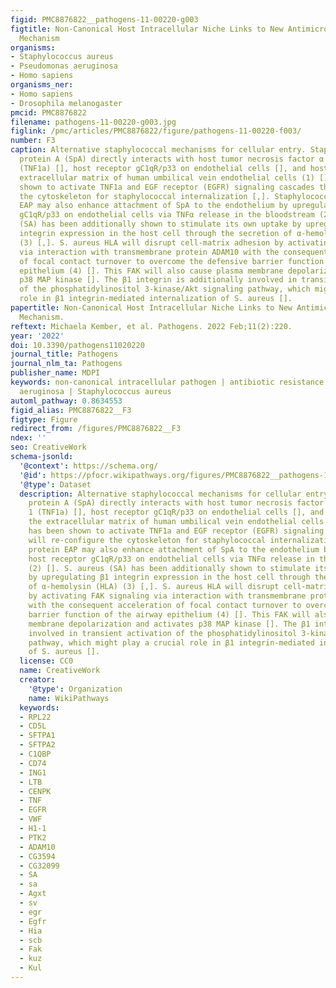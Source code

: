 ```yaml
---
figid: PMC8876822__pathogens-11-00220-g003
figtitle: Non-Canonical Host Intracellular Niche Links to New Antimicrobial Resistance
  Mechanism
organisms:
- Staphylococcus aureus
- Pseudomonas aeruginosa
- Homo sapiens
organisms_ner:
- Homo sapiens
- Drosophila melanogaster
pmcid: PMC8876822
filename: pathogens-11-00220-g003.jpg
figlink: /pmc/articles/PMC8876822/figure/pathogens-11-00220-f003/
number: F3
caption: Alternative staphylococcal mechanisms for cellular entry. Staphylococcal
  protein A (SpA) directly interacts with host tumor necrosis factor α receptor 1
  (TNF1a) [], host receptor gC1qR/p33 on endothelial cells [], and host vWF in the
  extracellular matrix of human umbilical vein endothelial cells (1) []. SpA has been
  shown to activate TNF1a and EGF receptor (EGFR) signaling cascades that will re-configure
  the cytoskeleton for staphylococcal internalization [,]. Staphylococcal protein
  EAP may also enhance attachment of SpA to the endothelium by upregulating host receptor
  gC1qR/p33 on endothelial cells via TNFα release in the bloodstream (2) []. S. aureus
  (SA) has been additionally shown to stimulate its own uptake by upregulating β1
  integrin expression in the host cell through the secretion of α-hemolysin (HLA)
  (3) [,]. S. aureus HLA will disrupt cell-matrix adhesion by activating FAK signaling
  via interaction with transmembrane protein ADAM10 with the consequent acceleration
  of focal contact turnover to overcome the defensive barrier function of the airway
  epithelium (4) []. This FAK will also cause plasma membrane depolarization and activates
  p38 MAP kinase []. The β1 integrin is additionally involved in transient activation
  of the phosphatidylinositol 3-kinase/Akt signaling pathway, which might play a crucial
  role in β1 integrin-mediated internalization of S. aureus [].
papertitle: Non-Canonical Host Intracellular Niche Links to New Antimicrobial Resistance
  Mechanism.
reftext: Michaela Kember, et al. Pathogens. 2022 Feb;11(2):220.
year: '2022'
doi: 10.3390/pathogens11020220
journal_title: Pathogens
journal_nlm_ta: Pathogens
publisher_name: MDPI
keywords: non-canonical intracellular pathogen | antibiotic resistance | Pseudomonas
  aeruginosa | Staphylococcus aureus
automl_pathway: 0.8634553
figid_alias: PMC8876822__F3
figtype: Figure
redirect_from: /figures/PMC8876822__F3
ndex: ''
seo: CreativeWork
schema-jsonld:
  '@context': https://schema.org/
  '@id': https://pfocr.wikipathways.org/figures/PMC8876822__pathogens-11-00220-g003.html
  '@type': Dataset
  description: Alternative staphylococcal mechanisms for cellular entry. Staphylococcal
    protein A (SpA) directly interacts with host tumor necrosis factor α receptor
    1 (TNF1a) [], host receptor gC1qR/p33 on endothelial cells [], and host vWF in
    the extracellular matrix of human umbilical vein endothelial cells (1) []. SpA
    has been shown to activate TNF1a and EGF receptor (EGFR) signaling cascades that
    will re-configure the cytoskeleton for staphylococcal internalization [,]. Staphylococcal
    protein EAP may also enhance attachment of SpA to the endothelium by upregulating
    host receptor gC1qR/p33 on endothelial cells via TNFα release in the bloodstream
    (2) []. S. aureus (SA) has been additionally shown to stimulate its own uptake
    by upregulating β1 integrin expression in the host cell through the secretion
    of α-hemolysin (HLA) (3) [,]. S. aureus HLA will disrupt cell-matrix adhesion
    by activating FAK signaling via interaction with transmembrane protein ADAM10
    with the consequent acceleration of focal contact turnover to overcome the defensive
    barrier function of the airway epithelium (4) []. This FAK will also cause plasma
    membrane depolarization and activates p38 MAP kinase []. The β1 integrin is additionally
    involved in transient activation of the phosphatidylinositol 3-kinase/Akt signaling
    pathway, which might play a crucial role in β1 integrin-mediated internalization
    of S. aureus [].
  license: CC0
  name: CreativeWork
  creator:
    '@type': Organization
    name: WikiPathways
  keywords:
  - RPL22
  - CD5L
  - SFTPA1
  - SFTPA2
  - C1QBP
  - CD74
  - ING1
  - LTB
  - CENPK
  - TNF
  - EGFR
  - VWF
  - H1-1
  - PTK2
  - ADAM10
  - CG3594
  - CG32099
  - SA
  - sa
  - Agxt
  - sv
  - egr
  - Egfr
  - Hia
  - scb
  - Fak
  - kuz
  - Kul
---
```


